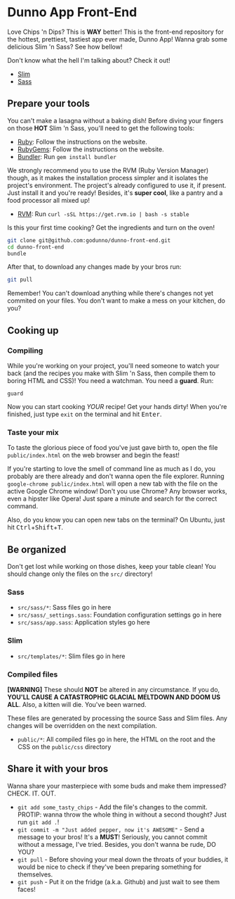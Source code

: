 # Dunno App Front-End

Love Chips 'n Dips? This is **WAY** better! This is the front-end
repository for the hottest, prettiest, tastiest app ever made, Dunno
App! Wanna grab some delicious Slim 'n Sass? See how bellow!

Don't know what the hell I'm talking about? Check it out!

  * [Slim](http://slim-lang.com/)
  * [Sass](http://sass-lang.com/guide)

## Prepare your tools

You can't make a lasagna without a baking dish! Before diving your
fingers on those **HOT** Slim 'n Sass, you'll need to get the following
tools:

  * [Ruby](http://www.ruby-lang.org): Follow the instructions on the
    website.
  * [RubyGems](http://rubygems.org): Follow the instructions on the
    website.
  * [Bundler](http://bundler.io): Run `gem install bundler`

We strongly recommend you to use the RVM (Ruby Version Manager) though,
as it makes the installation process simpler and it isolates the
project's environment. The project's already configured to use it, if
present. Just install it and you're ready! Besides, it's
**super cool**, like a pantry and a food processor all mixed up!

  * [RVM](http://rvm.io/): Run `curl -sSL https://get.rvm.io | bash -s stable`

Is this your first time cooking? Get the ingredients and turn on the oven!

```bash
git clone git@github.com:godunno/dunno-front-end.git
cd dunno-front-end
bundle
```

After that, to download any changes made by your bros run:

```bash
git pull
```

Remember! You can't download anything while there's changes not yet
commited on your files. You don't want to make a mess on your kitchen,
do you?

## Cooking up

### Compiling

While you're working on your project, you'll need someone to watch your
back (and the recipes you make with Slim 'n Sass, then compile
them to boring HTML and CSS)! You need a watchman. You need a **guard**.
Run:

`guard`

Now you can start cooking *YOUR* recipe! Get your hands dirty! When
you're finished, just type `exit` on the terminal and hit
<kbd>Enter</kbd>.

### Taste your mix

To taste the glorious piece of food you've just gave birth to, open the
file `public/index.html` on the web browser and begin the feast!

If you're starting to love the smell of command line as much as I do,
you probably are there already and don't wanna open the file explorer.
Running `google-chrome public/index.html` will open a new tab with the
file on the active Google Chrome window! Don't you use Chrome? Any
browser works, even a hipster like Opera! Just spare a minute and search
for the correct command.

Also, do you know you can open new tabs on the terminal? On Ubuntu, just
hit <kbd>Ctrl</kbd>+<kbd>Shift</kbd>+<kbd>T</kbd>.

## Be organized

Don't get lost while working on those dishes, keep your table clean! You
should change only the files on the `src/` directory!

### Sass

  * `src/sass/*`: Sass files go in here
  * `src/sass/_settings.sass`: Foundation configuration settings go in here
  * `src/sass/app.sass`: Application styles go here

### Slim

  * `src/templates/*`: Slim files go in here

### Compiled files

**[WARNING]** These should **NOT** be altered in any circumstance. If
 you do, **YOU'LL CAUSE A CATASTROPHIC GLACIAL MELTDOWN AND DOOM US
ALL**. Also, a kitten will die. You've been warned.

These files are generated by processing the source Sass and Slim files.
Any changes will be overridden on the next compilation.

  * `public/*`: All compiled files go in here, the HTML on the root and
    the CSS on the `public/css` directory

## Share it with your bros

Wanna share your masterpiece with some buds and make them impressed?
CHECK. IT. OUT.

  * `git add some_tasty_chips` - Add the file's changes to the commit.
    PROTIP: wanna throw the whole thing in without a second thought?
    Just run `git add .`!
  * `git commit -m "Just added pepper, now it's AWESOME"` - Send a
    message to your bros! It's a **MUST**! Seriously, you cannot commit
    without a message, I've tried. Besides, you don't wanna be rude, DO
    YOU?
  * `git pull` - Before shoving your meal down the throats of your
    buddies, it would be nice to check if they've been preparing
    something for themselves.
  * `git push` - Put it on the fridge (a.k.a. Github) and just wait to
    see them faces!
